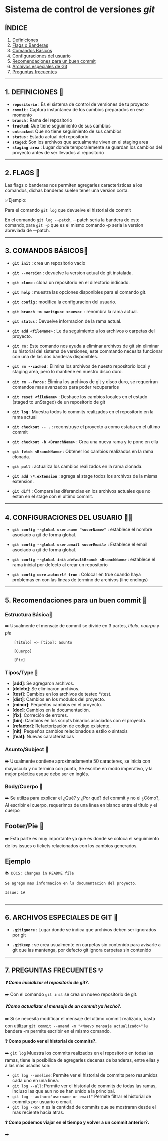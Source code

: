 # Sistema de control de versiones _git_

## ÍNDICE

1. [Definiciones](#id1)
2. [Flags o Banderas](#id2)
3. [Comandos Básicos](#id3)
4. [Configuraciones del usuario](#id4)
5. [Recomendaciones para un buen commit](#id5)
6. [Archivos especiales de Git](#id5)
7. [Preguntas frecuentes](#id7)

<div id='id1' />

---

## 1. DEFINICIONES 📖

-   **`repositorio`** : Es el sistema de control de versiones de tu proyecto
-   **`commit`** : Captura instantanea de los cambios preparados en ese momento
-   **`branch`** : Rama del repositorio
-   **`tracked`**: Que tiene seguimiento de sus cambios
-   **`untracked`**: Que no tiene seguimiento de sus cambios
-   **`status`** : Estado actual del repositorio
-   **`staged`**: Son los archivos que actualmente viven en el staging area
-   **`staging area`** : Lugar donde temporalemente se guardan los cambios del proyecto antes de ser llevados al repositorio

<div id='id2' />

---

## 2. FLAGS 🚩

Las flags o banderas nos permiten agregarles caracteristicas a los comandos, dichas banderas suelen tener una version corta.

✅Ejemplo:

Para el comando `git log` que devuelve el historial de commit

En el comando `git log --patch`, --patch seria la bandera de este comando,para `git -p` que es el mismo comando -p seria la version abreviada de --patch.

<div id='id3' />

---

## 3. COMANDOS BÁSICOS📓

-   **`git init`** : crea un repositorio vacio

-   **`git --version`** : devuelve la version actual de git instalada.

-   **`git clone`** : clona un repositorio en el directorio indicado.

-   **`git help`** : muestra las opciones disponibles para el comando git.

-   **`git config`** : modifica la configuracion del usuario.

-   **`git branch -m <antiguo> <nuevo> `**: renombra la rama actual.

-   **`git status`** : Devuelve informacion de la rama actual.

-   **`git add <fileName>`** : Le da seguimiento a los archivos o carpetas del proyecto.

-   **`git rm`** : Este comando nos ayuda a eliminar archivos de git sin eliminar su historial del sistema de versiones, este commando necesita funcionar con una de las dos banderas disponibles.

-   **`git rm --cached`** : Elimina los archivos de nuesto repositorio local y staging area, pero lo mantiene en nuestro disco duro.

-   **`git rm --force`** : Elimina los archivos de git y disco duro, se requeriran comandos mas avanzados para poder recuperarlos

-   **`git reset <fileName>`** : Deshace los cambios locales en el estado (staged to unStaged) de un repositorio de git

-   **`git log`** : Muestra todos lo commits realizados en el repositorio en la rama actual

-   **`git checkout -- .`** : reconstruye el proyecto a como estaba en el ultimo commit

-   **`git checkout -b <BranchName>`** : Crea una nueva rama y te pone en ella

-   **`git fetch <BranchName>`** : Obtener los cambios realizados en la rama clonada.

-   **`git pull`** : actualiza los cambios realizados en la rama clonada.

-   **`git add \*.extension`** : agrega al stage todos los archivos de la misma extension.

-   **`git diff`** : Compara las diferancias en los archivos actuales que no estan en el stage con el ultimo commit.

<div id='id4' />

---

## 4. CONFIGURACIONES DEL USUARIO 🤵‍♂️

-   **`git config --global user.name "<userName>"`** : establece el nombre asociado a git de forma global.

-   **`git config --global user.email <userEmail>`** : Establece el email asociado a git de forma global.

-   **`git config --global init.defaultBranch <BranchName>`** : establece el rama inicial por defecto al crear un repositorio

-   **`git config core.autocrlf true`** : Colocar en true cuando haya problemas en con las lineas de termino de archivos (line endings)

<div id='id5' />

---

## 5. Recomendaciones para un buen commit 📝

### Estructura Básica🚧

➡️ Usualmente el mensaje de commit se divide en 3 partes, _titulo_, _cuerpo_ y _pie_

```
    [Titulo] => [tipo]: asunto

    [Cuerpo]

    [Pie]
```

### Tipos/Type 📘

-   **[add]**: Se agregaron archivos.
-   **[delete]**: Se eliminaron archivos.
-   **[test]**: Cambios en los archivos de testeo \*/test.
-   **[dist]**: Cambios en los modulos del proyecto.
-   **[minor]**: Pequeños cambios en el proyecto.
-   **[doc]**: Cambios en la documentación.
-   **[fix]**: Correción de errores.
-   **[bin]**: Cambios en los scripts binarios asociados con el proyecto.
-   **[refactor]**: Refactorización de codigo existente.
-   **[nit]**: Pequeños cambios relacionados a estilo o sintaxis
-   **[feat]**: Nuevas caracteristicas

### Asunto/Subject 📧

➡️ Usualmente contiene aproximadamente 50 caracteres, se inicia con mayuscula y no termina con punto, Se escribe en modo imperativo, y la mejor práctica esque debe ser en inglés.

### Body/Cuerpo 📝

➡️ Se utiliza para explicar el ¿Qué? y ¿Por qué? del commit y no el ¿Cómo?, Al escribir el cuerpo, requerimos de una línea en blanco entre el título y el cuerpo

## Footer/Pie 👣

➡️ Esta parte es muy importante ya que es donde se coloca el seguimiento de los issues o tickets relacionados con los cambios generados.

## Ejemplo

```
📚 DOCS: Changes in README file

Se agrego mas informacion en la documentacion del proyecto,

Issue: 1#
```

## <div id='id6' />

---

## 6. ARCHIVOS ESPECIALES DE GIT 📁

-   **`.gitignore`** : Lugar donde se indica que archivos deben ser ignorados por git

-   **`.gitkeep`** : se crea usualmente en carpetas sin contenido para avisarle a git que las mantenga, por defecto git ignora carpetas sin contenido

<div id='id7' />

---

## 7. PREGUNTAS FRECUENTES 💡

**_❓ Como inicializar el repositorio de git?._**

➡️ Con el comando `git init` se crea un nuevo repositorio de git.

**_❓Como actualizar el mensaje de un commit ya hecho?._**

➡️ Si se necesita modificar el mensaje del ultimo commit realizado, basta con utilizar `git commit --amend -m "<Nuevo mensaje actualizado>"` la bandera -m permite escribir en el mismo comando.

**❓ Como puedo ver el historial de commits?.**

➡️ `git log` Muestra los commits realizados en el repositorio en todas las ramas, tiene la posibilida de agregarles decenas de banderas, entre ellas y a las mas usadas son:

-   `git log --oneline`: Permite ver el historial de commits pero resumidos cada uno en una linea.
-   `git log --all`: Permite ver el historial de commits de todas las ramas, incluso las que aun no se han unido a la principal.
-   `git log --author="username or email"` Permite filtrar el historial de commits por usuario o email.
-   `git log -<n>`: n es la cantidad de commits que se mostraran desde el mas reciente hacia atras.

**❓ Como podemos viajar en el tiempo y volver a un commit anterior?.**

➡️
